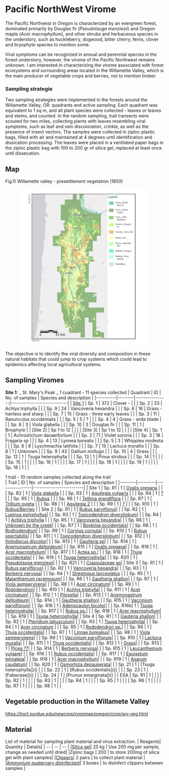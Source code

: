 # Pacific NorthWest Virome 
The Pacific Northwest in Oregon is characterized by an evergreen forest, dominated primarily by Douglas fir (_Pseudotsuga menziesii_) and Oregon maple (_Acer macrophyllum_), and other shrubs and herbaceous species in the understory, such as huckleberry, dogwood, bitter cherry, ferns, clover and bryophyte species to mention some. 

Viral symptoms can be recognized in annual and perennial species in the forest understory, however, the virome of the Pacific Northwest remains unknown. I am interested in characterizing the virome associated with forest ecosystems and surrounding areas located in the Willamette Valley, which is the main producer of vegetable crops and berries, not to mention timber. 

### Sampling strategie

Two sampling strategies were implemented in the forests around the Willamette Valley, OR: quadrants and active sampling. Each quadrant was equivalent to 1 sq m, and all plant species were collected -  leaves or leaves and stems, and counted. In the random sampling, trail transects were scouted for two miles, collecting plants with leaves resembling viral symptoms, such as leaf and vein discoloration, crinkle, as well as the presence of insect vectors.
The samples were collected in ziploc plastic bags, filled with air and maintained at 4 degrees until identification and dissication processing. The leaves were placed in a ventilated paper bags in the ziploc plastic bag with 100 to 200 gr of silica gel, replaced at least once until dissecation.


## Map
Fig.1) Willamette valley - presettlement vegetation (1850)
<p align="center">
<img src="https://github.com/ricardoi/PNWv/blob/main/figures/Willamette_valley_VegetationMap.png" width="400" height="500">
</p>

The objective is to identify the viral diversity and composition in these natural habitats that could jump to crop systems which could lead to epidemics affecting local agricultural systems.

## Sampling Viromes 
**Site 1:** _ St. Mary's Peak _
1 cuadrant - 11 species collected
| Quadrant | ID     | No. of samples | Species and description    |
|----------|--------|----------------|----------------------------|
| [Site 1](https://github.com/ricardoi/PNWv/blob/main/figures/quadrants/README.md)   | Sp. 1  | 372            | Clover -                   |
|          | Sp. 2  | 33             | Achlys triphylla           |
|          | Sp. 9  | 24             | Vancoveria hexandra                          |
|          | Sp. 6  | 16             | Grass - hairless and sharp |
|          | Sp. 7  | 15             | Grass - three early leaves |
|          | Sp. 3  | 11             | Ranunculus occidentalis    |
|          | Sp. 5  | 5              | ?                          |
|          | Sp. 4  | 4              | Grass - wide blade         |
|          | Sp. 8  | 3              | Viola glabella             |
|          | Sp. 10 | 3              | Douglas fir                |
|          | Sp. 11 | 1              | Briophyte                  |
| [Site 2] | Sp 1 to 12 |  | |
| [Site 3] | Sp 1 to 12 |  | |
| [Site 4] | Sp. 1  | 1             | Achrostichum danaeiforlium  |
|          | Sp. 2  | 71            | Violet sororia              |
|          | Sp. 3  | 18            | Fragaria sp                 |
|          | Sp. 4  | 13            | Lynnea borealis             |
|          | Sp. 5  | 3             | Whipplea modesta            |
|          | Sp. 6  | 8             | Lyschmachia latifolia       |
|          | Sp. 7  | 15            | Lactuca morallis            |
|          | Sp. 8  | 1             | Unknown                     |
|          | Sp. 9  | 43            | Gallium mollugo             |
|          | Sp. 10 | 4             | Grass                       |
|          | Sp. 12 | 1             | Tsuga heterophylla          |
|          | Sp. 13 | 1             | Pinus strobus               |
|          | Sp. 14 | 1             |                             |
|          | Sp. 15 | 1             |                             |
|          | Sp. 16 | 1             |                             |
|          | Sp. 17 | 1             |                             |
|          | Sp. 18 | 1             |                             |
|          | Sp. 19 | 1             |                             |
|          | Sp. 18 | 1             |                             |


1 trail - 10 random samples collected along the trail  
| Trail  | ID      | No. of samples | Species and description |
|--------|---------|----------------|-------------------------|
| Site 1 | Sp. R1  | 1              | [Oxalis oregana](https://github.com/ricardoi/PNWv/tree/main/figures/s1/rs1)      |
|        | Sp. R2  | 1              | [Viola glabella](https://github.com/ricardoi/PNWv/tree/main/figures/s1/rs2)      |
|        | Sp. R3  | 1              | [Aquilegia vulgaris](https://github.com/ricardoi/PNWv/tree/main/figures/s1/rs3)  |
|        | Sp. R4  | 1              | [?](https://github.com/ricardoi/PNWv/tree/main/figures/s1/rs4)                   |
|        | Sp. R5  | 1              | [Rubus](https://github.com/ricardoi/PNWv/tree/main/figures/s1/rs5)               |
|        | Sp. R6  | 1              | [Tellima grandiflora](https://github.com/ricardoi/PNWv/tree/main/figures/s1/rs6) |
|        | Sp. R7  | 1              | [Trillium ovieta](https://github.com/ricardoi/PNWv/tree/main/figures/s1/rs7)     |
|        | Sp. R8  | 1              | [Aquilegia 2](https://github.com/ricardoi/PNWv/tree/main/figures/s1/rs8)         |
|        | Sp. R9  | 1              | [?](https://github.com/ricardoi/PNWv/tree/main/figures/s1/rs9)                   |
|        | Sp. R10 | 1              | [Rubus/Berries](https://github.com/ricardoi/PNWv/tree/main/figures/s1/rs10)      |
| Site 2 | Sp. R1  | 1              | [Rubus parviflorus](https://github.com/ricardoi/PNWv/blob/main/figures/s2/rs1/README.md)|
|        | Sp. R2  | 1              | [Lupinus polyphyllus](https://github.com/ricardoi/PNWv/blob/main/figures/s2/rs2/README.md)|
|        | Sp. R3  | 1              | [Toxicodendron diversilobum](https://github.com/ricardoi/PNWv/blob/main/figures/s2/rs3/README.md)|
|        | Sp. R4  | 1              | [Achilys triphylla](https://github.com/ricardoi/PNWv/blob/main/figures/s2/rs4/README.md) |
|        | Sp. R5  | 1              | [Vancoveria hexandra](https://github.com/ricardoi/PNWv/blob/main/figures/s2/rs5/README.md)|
|        | Sp. R6  | 1              | [Unknown by the creek](https://github.com/ricardoi/PNWv/blob/main/figures/s2/rs6/README.md)|
|        | Sp. R7  | 1              | [Boykinia occidentalis](https://github.com/ricardoi/PNWv/blob/main/figures/s2/rs7/README.md)|
|        | Sp. R8  | 1              | [Rodhodendron](https://github.com/ricardoi/PNWv/blob/main/figures/s2/rs8/README.md)|
|        | Sp. R9  | 1              | [Corylus cornuta](https://github.com/ricardoi/PNWv/blob/main/figures/s2/rs9/README.md)|
|        | Sp. R10 | 1              | [Rubus spectabilis](https://github.com/ricardoi/PNWv/blob/main/figures/s2/rs10/README.md)|
|        | Sp. R11 | 1              | [Toxicodendron diversilobum](https://github.com/ricardoi/PNWv/blob/main/figures/s2/rs11/README.md)|
|        | Sp. R12 | 1              | [Holodiscus discolor](https://github.com/ricardoi/PNWv/blob/main/figures/s2/rs12/README.md)|
|        | Sp. R13 | 1              | [Gaulteria sp](https://github.com/ricardoi/PNWv/blob/main/figures/s2/rs13/README.md)|
|        | Sp. R14 | 1              | [Anemonastrum deltoideum](https://github.com/ricardoi/PNWv/blob/main/figures/s2/rs14/README.md)|
|        | Sp. R15 | 1              | [Oxalis oregana](https://github.com/ricardoi/PNWv/blob/main/figures/s2/rs15/README.md)|
|        | Sp. R16 | 1              | [Acer macrophylum](https://github.com/ricardoi/PNWv/blob/main/figures/s2/rs16/README.md)|
|        | Sp. R17 | 1              | [Actea sp.](https://github.com/ricardoi/PNWv/blob/main/figures/s2/rs17/README.md)|
|        | Sp. R18 | 1              | [Thuja occidentalis](https://github.com/ricardoi/PNWv/blob/main/figures/s2/rs18/README.md)|
|        | Sp. R19 | 1              | [Tsuga heterrophylla](https://github.com/ricardoi/PNWv/blob/main/figures/s2/rs19/README.md)|
|        | Sp. R20 | 1              | [Pseudotsuga menziesii](https://github.com/ricardoi/PNWv/blob/main/figures/s2/rs20/README.md)|
|        | Sp. R21 | 1              | [Crassulaceae sp](https://github.com/ricardoi/PNWv/blob/main/figures/s2/rs21/README.md)|
| Site 3 | Sp. R1  | 1              | [Rubus parviflorus]()|
|        | Sp. R2  | 1              | [Vancoveria hexandra]()|
|        | Sp. R3  | 1              | [Berberis nervosa]()|
|        | Sp. R4  | 1              | [Streptopus lanceolatus]() |
|        | Sp. R5  | 1              | [Maianthemum racemosum]()|
|        | Sp. R6  | 1              | [Gautheria shallon]()|
|        | Sp. R7  | 1              | [Viola sempervirens]()|
|        | Sp. R8  | 1              | [Acer circinatum]()|
|        | Sp. R9  | 1              | [Rododendron]()|
|        | Sp. R10 | 1              | [Achlys triphylla]()|
|        | Sp. R11 | 1              | [Acer circinatum]()|
|        | Sp. R12 | 1              | [Pilosella]()|
|        | Sp. R13 | 1              | [Anemonastrum deltoideum]()|
|        | Sp. R14 | 1              | [Gautheria shallon]()|
|        | Sp. R15 | 1              | [Vaccinium parviflorum]()|
|        | Sp. R16 | 1              | [Adenocaulon bicolor]()|
|        | Sp. R16b| 1              | [Tsuga heterrophylla]()|
|        | Sp. R17 | 1              | [Rubus sp.]()|
|        | Sp. R18 | 1              | [Acer macrophyllum]()|
|        | Sp. R19 | 1              | [Tsuga heterrophylla]()|
| Site 4 | Sp. R1  | 1              | [Gauteria shallon]()|
|        | Sp. R2  | 1              | [Pteridium latiusculum]()|
|        | Sp. R3  | 1              | [Tsuga heterophylla]()|
|        | Sp. R4  | 1              | [Acer circinatum]() |
|        | Sp. R5  | 1              | [Rododendron sp.]()|
|        | Sp. R6  | 1              | [Thuja occidentalis]()|
|        | Sp. R7  | 1              | [Linnae borealius]()|
|        | Sp. R8  | 1              | [Viola sempervirens]()|
|        | Sp. R9  | 1              | [Vaccinium parviflorum]()|
|        | Sp. R10 | 1              | [Lactuca muralis]()|
|        | Sp. R11 | 1              | [Thuja occidentalis]()|
|        | Sp. R12 | 1              | [Grass]()|
|        | Sp. R13 | 1              | [Picea ??]()|
|        | Sp. R14 | 1              | [Berberis nervosa]()|
|        | Sp. R15 | 1              | [Leucanthemum vulgare]()|
|        | Sp. R16 | 1              | [Rubus occidentalis]()|
|        | Sp. R17 | 1              | [Equisetum telmateia]()|
|        | Sp. R18 | 1              | [Acer macrophyllum]()|
|        | Sp. R19 | 1              | [Asarum caudatum]()|
|        | Sp. R20 | 1              | [Osmorhiza depauperata]()|
|        | Sp. 21  | 1              | [Tsuga heterophylla])() |
|        | Sp. 22  | 1              | [Rubus occidentalis])() |
|        | Sp. 23  | 1              | [Fabaceae])() |
|        | Sp. 24  | 1              | [Prunus emarginata])() |
| ESA    | Sp. R1  | 1              |                            |
|        | Sp. R2  | 1              |                            |
|        | Sp. R3  | 1              |                            |
|        | Sp. R4  | 1              |                            |
|        | Sp. R5  | 1              |                            |
|        | Sp. R6  | 1              |                            |
|        | Sp. R7  | 1              |                            |
|        | Sp. R8  | 1              |                            |


## Vegetable production in the Willamete Valley
https://hort.purdue.edu/newcrop/cropmap/oregon/crop/wv-veg.html



## Material
List of material for sampling plant material and virus extraction.
| Reagents| Quantity | Details|
| -- | -- | -- |
|[Silica gel](https://www.sigmaaldrich.com/US/en/product/mm/101969)| 25 kg | Use 200 mg per sample, change as needed until dried|
|Ziploc bags | 200 | to store 200mg of silica gel with plant samples|
|[Clippers](https://www.amazon.com/OUTCREATOR-Trimming-Scissors-Stainless-Gardening/dp/B08X47RH9H/ref=sr_1_50_sspa?crid=38S7FXOQZXRE2&keywords=plant+clippers&qid=1646851406&sprefix=plant+clipper%2Caps%2C271&sr=8-50-spons&psc=1&spLa=ZW5jcnlwdGVkUXVhbGlmaWVyPUEyUTZHTkk0TFUzQ09TJmVuY3J5cHRlZElkPUEwMjAyODUwUjk4N1pKSzk5OTRYJmVuY3J5cHRlZEFkSWQ9QTAzMjE3OTgzUTIwNDQ3VEE0WEU5JndpZGdldE5hbWU9c3BfYXRmX25leHQmYWN0aW9uPWNsaWNrUmVkaXJlY3QmZG9Ob3RMb2dDbGljaz10cnVl)| 2 pairs | to collect plant material |
|[Ammonium quaternary disinfectant](https://www.target.com/p/clorox-disinfecting-wipes-bleach-free-cleaning-wipes-crisp-lemon-75ct/-/A-12992354?ref=tgt_adv_XS000000&AFID=google_pla_df&fndsrc=tmnv&DFA=71700000090288494&CPNG=PLA_DVM%2Ba064R000012LE2GQAW-Clorox_Home+Care_Google+Search_2022-600130&adgroup=PLA_Clorox_Home&LID=700000001393753pgs&network=g&device=c&location=1024429&gclid=CjwKCAiAvaGRBhBlEiwAiY-yMDiQ5-xWtyCqBK-b0kQm-LYc-HpIQq8FZVeNl5G9mG-y0sKA5lCy2xoCw4EQAvD_BwE&gclsrc=aw.ds)| 3 boxes | to disinfect clippers between samples |
